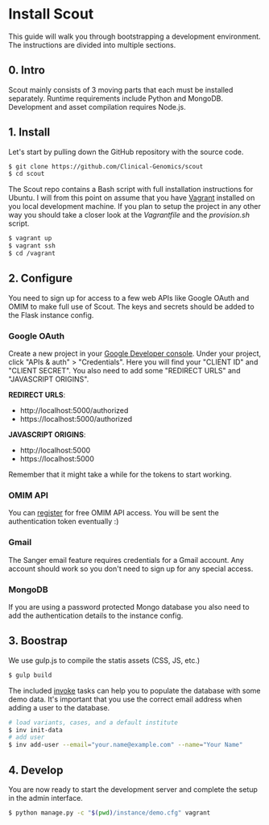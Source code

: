 # Install Scout
This guide will walk you through bootstrapping a development environment. The instructions are divided into multiple sections.


## 0. Intro
Scout mainly consists of 3 moving parts that each must be installed separately. Runtime requirements include Python and MongoDB. Development and asset compilation requires Node.js.


## 1. Install
Let's start by pulling down the GitHub repository with the source code.

```bash
$ git clone https://github.com/Clinical-Genomics/scout
$ cd scout
```

The Scout repo contains a Bash script with full installation instructions for Ubuntu. I will from this point on assume that you have [Vagrant][vagrant] installed on you local development machine. If you plan to setup the project in any other way you should take a closer look at the *Vagrantfile* and the *provision.sh* script.

```bash
$ vagrant up
$ vagrant ssh
$ cd /vagrant
```


## 2. Configure
You need to sign up for access to a few web APIs like Google OAuth and OMIM to make full use of Scout. The keys and secrets should be added to the Flask instance config.

### Google OAuth
Create a new project in your [Google Developer console][google-console]. Under your project, click "APIs & auth" > "Credentials". Here you will find your "CLIENT ID" and "CLIENT SECRET". You also need to add some "REDIRECT URLS" and "JAVASCRIPT ORIGINS".

**REDIRECT URLS**:

  - http://localhost:5000/authorized
  - https://localhost:5000/authorized

**JAVASCRIPT ORIGINS**:

  - http://localhost:5000
  - https://localhost:5000

Remember that it might take a while for the tokens to start working.

### OMIM API
You can [register][omim-register] for free OMIM API access. You will be sent the authentication token eventually :)

### Gmail
The Sanger email feature requires credentials for a Gmail account. Any account should work so you don't need to sign up for any special access.

### MongoDB
If you are using a password protected Mongo database you also need to add the authentication details to the instance config.


## 3. Boostrap
We use gulp.js to compile the statis assets (CSS, JS, etc.)

```bash
$ gulp build
```

The included [invoke][invoke] tasks can help you to populate the database with some demo data. It's important that you use the correct email address when adding a user to the database.

```bash
# load variants, cases, and a default institute
$ inv init-data
# add user
$ inv add-user --email="your.name@example.com" --name="Your Name"
```


## 4. Develop
You are now ready to start the development server and complete the setup in the admin interface.

```bash
$ python manage.py -c "$(pwd)/instance/demo.cfg" vagrant
```


[google-console]: https://console.developers.google.com/project
[invoke]: http://invoke.readthedocs.org/en/latest/
[omim-register]: http://omim.org/api
[vagrant]: https://www.vagrantup.com/

